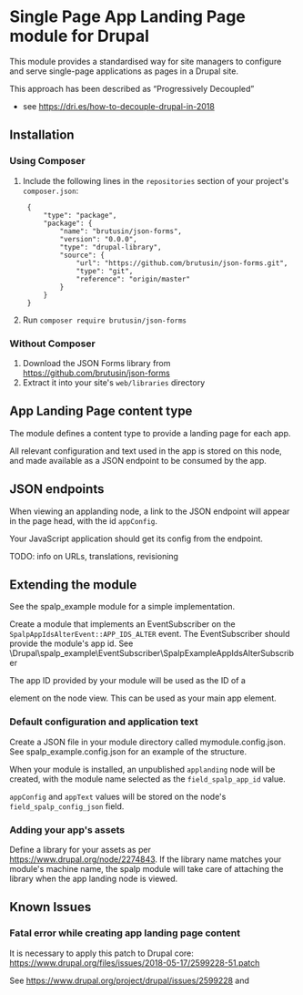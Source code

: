 # Single Page App Landing Page module for Drupal

This module provides a standardised way for site managers to configure and serve
single-page applications as pages in a Drupal site.

This approach has been described as “Progressively Decoupled”
- see https://dri.es/how-to-decouple-drupal-in-2018

## Installation

### Using Composer
1. Include the following lines in the `repositories` section
 of your project's `composer.json`:

        {
            "type": "package",
            "package": {
                "name": "brutusin/json-forms",
                "version": "0.0.0",
                "type": "drupal-library",
                "source": {
                    "url": "https://github.com/brutusin/json-forms.git",
                    "type": "git",
                    "reference": "origin/master"
                }
            }
        }
2. Run `composer require brutusin/json-forms`

### Without Composer
1. Download the JSON Forms library from https://github.com/brutusin/json-forms
2. Extract it into your site's `web/libraries` directory

## App Landing Page content type
The module defines a content type to provide a landing page for each app.

All relevant configuration and text used in the app is stored on this node,
and made available as a JSON endpoint to be consumed by the app.

## JSON endpoints
When viewing an applanding node, a link to the JSON endpoint will appear
 in the page head, with the id `appConfig`.

Your JavaScript application should get its config from the endpoint.

TODO: info on URLs, translations, revisioning

## Extending the module
See the spalp_example module for a simple implementation.

Create a module that implements an EventSubscriber on the
 `SpalpAppIdsAlterEvent::APP_IDS_ALTER` event.
The EventSubscriber should provide the module's app id.
See \Drupal\spalp_example\EventSubscriber\SpalpExampleAppIdsAlterSubscriber

The app ID provided by your module will be used as the ID of
a <div> element on the node view.
This can be used as your main app element.

### Default configuration and application text
Create a JSON file in your module directory called  mymodule.config.json.
See spalp_example.config.json for an example of the structure.

When your module is installed, an unpublished `applanding` node will be created,
with the module name selected as the `field_spalp_app_id` value.

`appConfig` and `appText` values will be stored on the node's
 `field_spalp_config_json` field.

### Adding your app's assets
Define a library for your assets as per https://www.drupal.org/node/2274843.
If the library name matches your module's machine name, the spalp module
will take care of attaching the library when the app landing node is viewed.

## Known Issues

### Fatal error while creating app landing page content
It is necessary to apply this patch to Drupal core:
 https://www.drupal.org/files/issues/2018-05-17/2599228-51.patch

See https://www.drupal.org/project/drupal/issues/2599228 and
